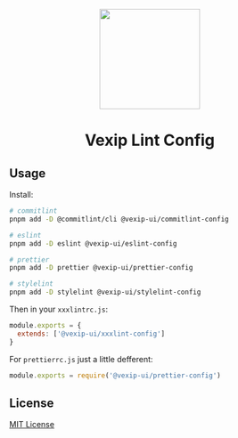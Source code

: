 <p align="center">
  <a href="https://www.vexipui.com/" target="_blank" rel="noopener noreferrer">
    <img src="https://github.com/vexip-ui/vexip-ui/raw/main/docs/public/vexip-ui.svg" style="width: 180px;" />
  </a>
</p>

<h1 align="center">Vexip Lint Config</h1>

## Usage

Install:

```sh
# commitlint
pnpm add -D @commitlint/cli @vexip-ui/commitlint-config

# eslint
pnpm add -D eslint @vexip-ui/eslint-config

# prettier
pnpm add -D prettier @vexip-ui/prettier-config

# stylelint
pnpm add -D stylelint @vexip-ui/stylelint-config
```

Then in your `xxxlintrc.js`:

```js
module.exports = {
  extends: ['@vexip-ui/xxxlint-config']
}
```

For `prettierrc.js` just a little defferent:

```js
module.exports = require('@vexip-ui/prettier-config')
```

## License

[MIT License](./LICENSE.md)
